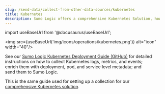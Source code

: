 ```yaml
---
slug: /send-data/collect-from-other-data-sources/kubernetes
title: Kubernetes
description: Sumo Logic offers a comprehensive Kubernetes Solution, however, if you only want to know how to set up collection you can follow our deployment guide referenced in this document.
---
```


import useBaseUrl from '@docusaurus/useBaseUrl';

<img src={useBaseUrl('img/icons/operations/kubernetes.png')} alt="icon" width="40"/>

See our [Sumo Logic Kubernetes Deployment Guide (GitHub)](https://github.com/SumoLogic/sumologic-kubernetes-collection/blob/main/docs/README.md) for detailed instructions on how to collect Kubernetes logs, metrics, and events; enrich them with deployment, pod, and service level metadata; and send them to Sumo Logic.

This is the same guide used for setting up a collection for our [comprehensive Kubernetes solution](/docs/observability/kubernetes).
